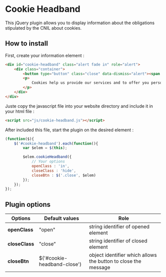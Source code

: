 # Cookie Headband

This jQuery plugin allows you to display information about the obligations stipulated by the CNIL about cookies.

## How to install

First, create your information element :
```html
<div id="cookie-headband" class="alert fade in" role="alert">
    <div class="container">
        <button type="button" class="close" data-dismiss="alert"><span aria-hidden="true">×</span><span class="sr-only">Close</span></button>
        <p>
            Cookies help us provide our services and to offer you personalized experiences. By using this site, you agree to our use of cookies. You can change your preferences at any time.
        </p>
    </div>
</div>
```

Juste copy the javascript file into your website directory and include it in your html file :

```html
<script src="js/cookie-headband.js"></script>
```

After included this file, start the plugin on the desired element :

```js
(function($){
    $('#cookie-headband').each(function(){
        var $elem = $(this);

        $elem.cookieHeadband({
            // Your options
            openClass : 'in',
            closeClass : 'hide',
            closeBtn : $('.close', $elem)
        });
    });
});
```

## Plugin options

| Options        | Default values              | Role                                                           |
|----------------| --------------------------- | -------------------------------------------------------------- |
| **openClass**  | "open"                      | string identifier of opened element                            |
| **closeClass** | "close"                     | string identifier of closed element                            |
| **closeBtn**   | $('#cookie-headband-close') | object identifier which allows the button to close the message |